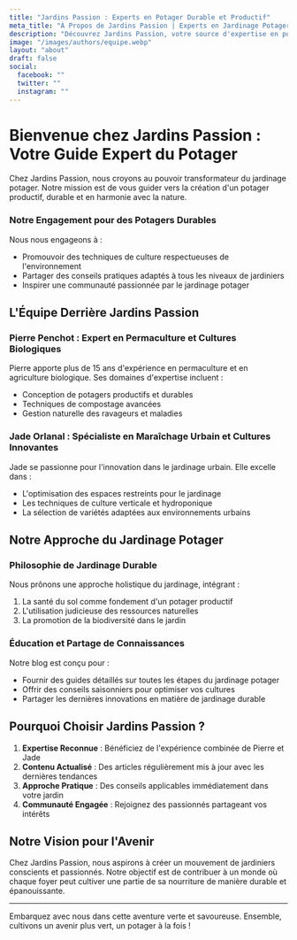 ```yaml
---
title: "Jardins Passion : Experts en Potager Durable et Productif"
meta_title: "À Propos de Jardins Passion | Experts en Jardinage Potager"
description: "Découvrez Jardins Passion, votre source d'expertise en potagers durables. Pierre Penchot et Jade Orlanal partagent leurs connaissances pour des cultures productives et écologiques."
image: "/images/authors/equipe.webp"
layout: "about"
draft: false
social:
  facebook: ""
  twitter: ""
  instagram: ""
---
```



# Bienvenue chez Jardins Passion : Votre Guide Expert du Potager

Chez Jardins Passion, nous croyons au pouvoir transformateur du jardinage potager. Notre mission est de vous guider vers la création d'un potager productif, durable et en harmonie avec la nature.

### Notre Engagement pour des Potagers Durables

Nous nous engageons à :
- Promouvoir des techniques de culture respectueuses de l'environnement
- Partager des conseils pratiques adaptés à tous les niveaux de jardiniers
- Inspirer une communauté passionnée par le jardinage potager

## L'Équipe Derrière Jardins Passion

### Pierre Penchot : Expert en Permaculture et Cultures Biologiques

Pierre apporte plus de 15 ans d'expérience en permaculture et en agriculture biologique. Ses domaines d'expertise incluent :
- Conception de potagers productifs et durables
- Techniques de compostage avancées
- Gestion naturelle des ravageurs et maladies

### Jade Orlanal : Spécialiste en Maraîchage Urbain et Cultures Innovantes

Jade se passionne pour l'innovation dans le jardinage urbain. Elle excelle dans :
- L'optimisation des espaces restreints pour le jardinage
- Les techniques de culture verticale et hydroponique
- La sélection de variétés adaptées aux environnements urbains

## Notre Approche du Jardinage Potager

### Philosophie de Jardinage Durable

Nous prônons une approche holistique du jardinage, intégrant :
1. La santé du sol comme fondement d'un potager productif
2. L'utilisation judicieuse des ressources naturelles
3. La promotion de la biodiversité dans le jardin

### Éducation et Partage de Connaissances

Notre blog est conçu pour :
- Fournir des guides détaillés sur toutes les étapes du jardinage potager
- Offrir des conseils saisonniers pour optimiser vos cultures
- Partager les dernières innovations en matière de jardinage durable

## Pourquoi Choisir Jardins Passion ?

1. **Expertise Reconnue** : Bénéficiez de l'expérience combinée de Pierre et Jade
2. **Contenu Actualisé** : Des articles régulièrement mis à jour avec les dernières tendances
3. **Approche Pratique** : Des conseils applicables immédiatement dans votre jardin
4. **Communauté Engagée** : Rejoignez des passionnés partageant vos intérêts

## Notre Vision pour l'Avenir

Chez Jardins Passion, nous aspirons à créer un mouvement de jardiniers conscients et passionnés. Notre objectif est de contribuer à un monde où chaque foyer peut cultiver une partie de sa nourriture de manière durable et épanouissante.

---

Embarquez avec nous dans cette aventure verte et savoureuse. Ensemble, cultivons un avenir plus vert, un potager à la fois !
